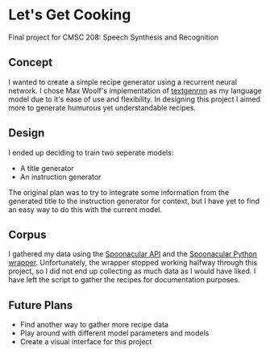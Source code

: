 # Let's Get Cooking

Final project for CMSC 208: Speech Synthesis and Recognition

## Concept

I wanted to create a simple recipe generator using a recurrent neural network. I chose Max Woolf's implementation of [textgenrnn](https://github.com/minimaxir/textgenrnn) as my language model due to it's ease of use and flexibility. In designing this project I aimed more to generate humurous yet understandable recipes.

## Design

I ended up deciding to train two seperate models:
- A title generator
- An instruction generator

The original plan was to try to integrate some information from the generated title to the instruction generator for context, but I have yet to find an easy way to do this with the current model.

## Corpus

I gathered my data using the [Spoonacular API](https://spoonacular.com/food-api) and the [Spoonacular Python wrapper](https://github.com/johnwmillr/SpoonacularAPI). Unfortunately, the wrapper stopped working halfway through this project, so I did not end up collecting as much data as I would have liked. I have left the script to gather the recipes for documentation purposes.

## Future Plans

- Find another way to gather more recipe data
- Play around with different model parameters and models
- Create a visual interface for this project
